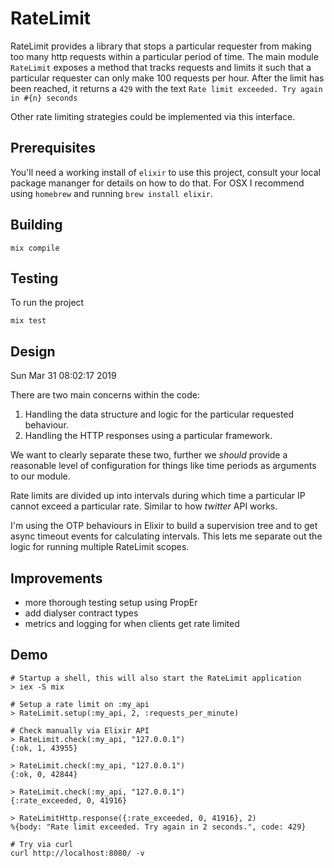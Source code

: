 # RateLimit

RateLimit provides a library that stops a particular requester from making too many http
requests within a particular period of time. The main module `RateLimit` exposes a method
that tracks requests and limits it such that a particular requester can only make 100
requests per hour. After the limit has been reached, it returns a `429` with the text
`Rate limit exceeded. Try again in #{n} seconds`

Other rate limiting strategies could be implemented via this interface.

## Prerequisites

You'll need a working install of `elixir` to use this project, consult your local package
mananger for details on how to do that. For OSX I recommend using `homebrew` and running
`brew install elixir`.

## Building

``` shell
mix compile
```

## Testing

To run the project
``` shell
mix test
```

## Design

Sun Mar 31 08:02:17 2019

There are two main concerns within the code:

  1. Handling the data structure and logic for the particular requested behaviour.
  2. Handling the HTTP responses using a particular framework.

We want to clearly separate these two, further we _should_ provide a reasonable level of
configuration for things like time periods as arguments to our module.

Rate limits are divided up into intervals during which time a particular IP cannot exceed
a particular rate. Similar to how *twitter* API works.

I'm using the OTP behaviours in Elixir to build a supervision tree and to get async timeout events
for calculating intervals. This lets me separate out the logic for running multiple RateLimit scopes.


## Improvements

 * more thorough testing setup using PropEr
 * add dialyser contract types
 * metrics and logging for when clients get rate limited

## Demo

``` shell
# Startup a shell, this will also start the RateLimit application
> iex -S mix

# Setup a rate limit on :my_api
> RateLimit.setup(:my_api, 2, :requests_per_minute)

# Check manually via Elixir API
> RateLimit.check(:my_api, "127.0.0.1")
{:ok, 1, 43955}

> RateLimit.check(:my_api, "127.0.0.1")
{:ok, 0, 42844}

> RateLimit.check(:my_api, "127.0.0.1")
{:rate_exceeded, 0, 41916}

> RateLimitHttp.response({:rate_exceeded, 0, 41916}, 2)
%{body: "Rate limit exceeded. Try again in 2 seconds.", code: 429}

# Try via curl
curl http://localhost:8080/ -v

```
